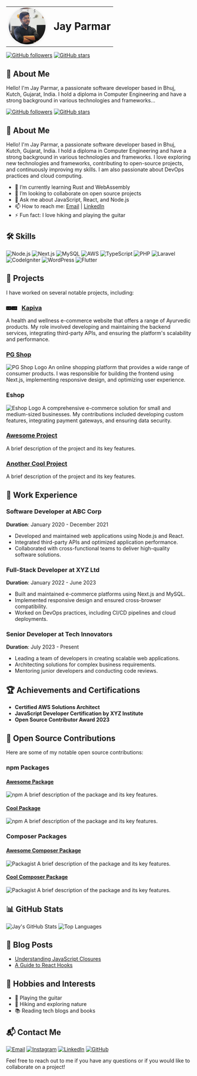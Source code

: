 <table>
  <tr>
    <td>
      <img src="IMG_0427.jpeg" alt="Jay Parmar" width="100" style="border-radius: 50%; box-shadow: 0 2px 8px rgba(0, 0, 0, 0.1);" />
    </td>
    <td style="vertical-align: middle; padding-left: 15px;">
      <h1 style="margin: 0;">Jay Parmar</h1>
    </td>
  </tr>
</table>

[![GitHub followers](https://img.shields.io/github/followers/jaysparmar?label=Followers&style=social)](https://github.com/jaysparmar?tab=followers)
[![GitHub stars](https://img.shields.io/github/stars/jaysparmar?label=Stars&style=social)](https://github.com/jaysparmar?tab=repositories)

## 👋 About Me

Hello! I'm Jay Parmar, a passionate software developer based in Bhuj, Kutch, Gujarat, India. I hold a diploma in Computer Engineering and have a strong background in various technologies and frameworks...


[![GitHub followers](https://img.shields.io/github/followers/jaysparmar?label=Followers&style=social)](https://github.com/jaysparmar?tab=followers)
[![GitHub stars](https://img.shields.io/github/stars/jaysparmar?label=Stars&style=social)](https://github.com/jaysparmar?tab=repositories)

## 👋 About Me

Hello! I'm Jay Parmar, a passionate software developer based in Bhuj, Kutch, Gujarat, India. I hold a diploma in Computer Engineering and have a strong background in various technologies and frameworks. I love exploring new technologies and frameworks, contributing to open-source projects, and continuously improving my skills. I am also passionate about DevOps practices and cloud computing.

- 🌱 I’m currently learning Rust and WebAssembly
- 👯 I’m looking to collaborate on open source projects
- 💬 Ask me about JavaScript, React, and Node.js
- 📫 How to reach me: [Email](mailto:bharticloud@gmail.com) | [LinkedIn](https://www.linkedin.com/in/jaykumar-parmar-76032028a)
- ⚡ Fun fact: I love hiking and playing the guitar

## 🛠 Skills

![Node.js](https://img.shields.io/badge/-Node.js-339933?logo=node.js&logoColor=white&style=flat)
![Next.js](https://img.shields.io/badge/-Next.js-000000?logo=next.js&logoColor=white&style=flat)
![MySQL](https://img.shields.io/badge/-MySQL-4479A1?logo=mysql&logoColor=white&style=flat)
![AWS](https://img.shields.io/badge/-AWS-FF9900?logo=amazon-aws&logoColor=white&style=flat)
![TypeScript](https://img.shields.io/badge/-TypeScript-007ACC?logo=typescript&logoColor=white&style=flat)
![PHP](https://img.shields.io/badge/-PHP-777BB4?logo=php&logoColor=white&style=flat)
![Laravel](https://img.shields.io/badge/-Laravel-FF2D20?logo=laravel&logoColor=white&style=flat)
![CodeIgniter](https://img.shields.io/badge/-CodeIgniter-EF4223?logo=codeigniter&logoColor=white&style=flat)
![WordPress](https://img.shields.io/badge/-WordPress-21759B?logo=wordpress&logoColor=white&style=flat)
![Flutter](https://img.shields.io/badge/-Flutter-02569B?logo=flutter&logoColor=white&style=flat)

## 🚀 Projects

I have worked on several notable projects, including:

### <img src="kapiva.svg" alt="Kapiva Logo" width="30" style="vertical-align: middle; margin-right: 8px;" /> [Kapiva](https://kapiva.in)
A health and wellness e-commerce website that offers a range of Ayurvedic products. My role involved developing and maintaining the backend services, integrating third-party APIs, and ensuring the platform's scalability and performance.

### [PG Shop](https://pgshop.in)
![PG Shop Logo](https://via.placeholder.com/100) <!-- Replace with actual logo URL -->
An online shopping platform that provides a wide range of consumer products. I was responsible for building the frontend using Next.js, implementing responsive design, and optimizing user experience.

### Eshop
![Eshop Logo](https://via.placeholder.com/100) <!-- Replace with actual logo URL -->
A comprehensive e-commerce solution for small and medium-sized businesses. My contributions included developing custom features, integrating payment gateways, and ensuring data security.

### [Awesome Project](https://github.com/jaysparmar/awesome-project)
A brief description of the project and its key features.

### [Another Cool Project](https://github.com/jaysparmar/another-cool-project)
A brief description of the project and its key features.

## 💼 Work Experience

### Software Developer at ABC Corp
**Duration**: January 2020 - December 2021

- Developed and maintained web applications using Node.js and React.
- Integrated third-party APIs and optimized application performance.
- Collaborated with cross-functional teams to deliver high-quality software solutions.

### Full-Stack Developer at XYZ Ltd
**Duration**: January 2022 - June 2023

- Built and maintained e-commerce platforms using Next.js and MySQL.
- Implemented responsive design and ensured cross-browser compatibility.
- Worked on DevOps practices, including CI/CD pipelines and cloud deployments.

### Senior Developer at Tech Innovators
**Duration**: July 2023 - Present

- Leading a team of developers in creating scalable web applications.
- Architecting solutions for complex business requirements.
- Mentoring junior developers and conducting code reviews.

## 🏆 Achievements and Certifications

- **Certified AWS Solutions Architect**
- **JavaScript Developer Certification by XYZ Institute**
- **Open Source Contributor Award 2023**

## 🌟 Open Source Contributions

Here are some of my notable open source contributions:

### npm Packages

#### [Awesome Package](https://www.npmjs.com/package/awesome-package)
![npm](https://img.shields.io/npm/dw/awesome-package?label=Downloads&style=flat)
A brief description of the package and its key features.

#### [Cool Package](https://www.npmjs.com/package/cool-package)
![npm](https://img.shields.io/npm/dw/cool-package?label=Downloads&style=flat)
A brief description of the package and its key features.

### Composer Packages

#### [Awesome Composer Package](https://packagist.org/packages/jaysparmar/awesome-composer-package)
![Packagist](https://img.shields.io/packagist/dt/jaysparmar/awesome-composer-package?label=Downloads&style=flat)
A brief description of the package and its key features.

#### [Cool Composer Package](https://packagist.org/packages/jaysparmar/cool-composer-package)
![Packagist](https://img.shields.io/packagist/dt/jaysparmar/cool-composer-package?label=Downloads&style=flat)
A brief description of the package and its key features.

## 📊 GitHub Stats

![Jay's GitHub Stats](https://github-readme-stats.vercel.app/api?username=jaysparmar&show_icons=true&theme=radical)
![Top Languages](https://github-readme-stats.vercel.app/api/top-langs/?username=jaysparmar&layout=compact&theme=radical)

## 📝 Blog Posts

- [Understanding JavaScript Closures](https://blog.example.com/js-closures)
- [A Guide to React Hooks](https://blog.example.com/react-hooks)

## 🎨 Hobbies and Interests

- 🎸 Playing the guitar
- 🥾 Hiking and exploring nature
- 📚 Reading tech blogs and books

## 📬 Contact Me

[![Email](https://img.shields.io/badge/Email-D14836?style=flat&logo=gmail&logoColor=white)](mailto:bharticloud@gmail.com)
[![Instagram](https://img.shields.io/badge/Instagram-E4405F?style=flat&logo=instagram&logoColor=white)](https://www.instagram.com/jayparmar.js/)
[![LinkedIn](https://img.shields.io/badge/LinkedIn-0077B5?style=flat&logo=linkedin&logoColor=white)](https://www.linkedin.com/in/jaykumar-parmar-76032028a)
[![GitHub](https://img.shields.io/badge/GitHub-181717?style=flat&logo=github&logoColor=white)](https://github.com/jaysparmar)

Feel free to reach out to me if you have any questions or if you would like to collaborate on a project!
